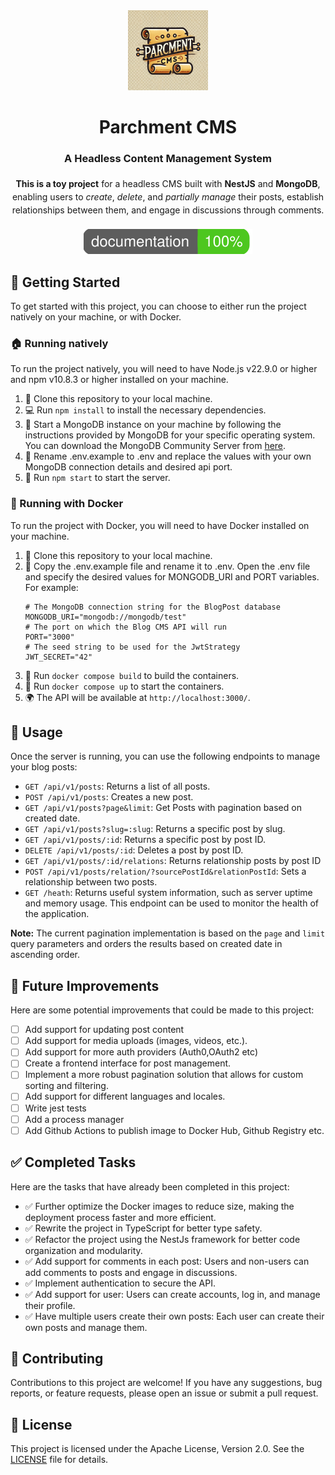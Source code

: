 <div align="center">
  <a href="https://iznogohul.github.io/ParchmentCMS/">
    <picture>
      <img src="https://raw.githubusercontent.com/Iznogohul/ParchmentCMS/refs/heads/main/public/parchmentcms-logo.webp" alt="ParchmentCMS Logo" width="128">
    </picture>
  </a>
  <h1>Parchment CMS</h1>
  <h3>A Headless Content Management System</h3>
  <p style="max-width: 600px; margin: 20px auto; line-height: 1.5;">
    <strong>This is a toy project</strong> for a headless CMS built with 
    <strong>NestJS</strong> and <strong>MongoDB</strong>, enabling users to 
    <em>create</em>, <em>delete</em>, and <em>partially manage</em> their posts, 
    establish relationships between them, and engage in discussions through comments.
  </p>
  <p align="center">
   <img src="https://raw.githubusercontent.com/Iznogohul/ParchmentCMS/refs/heads/main/docs/images/coverage-badge-documentation.svg" alt="Documentation Coverage Badge">
  </p>
</div>

## 🚀 Getting Started

To get started with this project, you can choose to either run the project natively on your machine, or with Docker.

### 🏠 Running natively

To run the project natively, you will need to have Node.js v22.9.0 or higher and npm v10.8.3 or higher installed on your machine.

1. 🍴 Clone this repository to your local machine.
2. 💻 Run `npm install` to install the necessary dependencies.
3. 🚀 Start a MongoDB instance on your machine by following the instructions provided by MongoDB for your specific operating system. You can download the MongoDB Community Server from [here](https://www.mongodb.com/try/download/community).
4. 📝 Rename .env.example to .env and replace the values with your own MongoDB connection details and desired api port.
5. 🚀 Run `npm start` to start the server.

### 🐳 Running with Docker

To run the project with Docker, you will need to have Docker installed on your machine.

1. 🍴 Clone this repository to your local machine.
2. 📝 Copy the .env.example file and rename it to .env. Open the .env file and specify the desired values for MONGODB_URI and PORT variables.
   For example:
   ```
   # The MongoDB connection string for the BlogPost database
   MONGODB_URI="mongodb://mongodb/test"
   # The port on which the Blog CMS API will run
   PORT="3000"
   # The seed string to be used for the JwtStrategy
   JWT_SECRET="42"
   ```
3. 🐳 Run `docker compose build` to build the containers.
4. 🐳 Run `docker compose up` to start the containers.
5. 🌍 The API will be available at `http://localhost:3000/`.

## 📖 Usage

Once the server is running, you can use the following endpoints to manage your blog posts:

- `GET /api/v1/posts`: Returns a list of all posts.
- `POST /api/v1/posts`: Creates a new post.
- `GET /api/v1/posts?page&limit`: Get Posts with pagination based on created date.
- `GET /api/v1/posts?slug=:slug`: Returns a specific post by slug.
- `GET /api/v1/posts/:id`: Returns a specific post by post ID.
- `DELETE /api/v1/posts/:id`: Deletes a post by post ID.
- `GET /api/v1/posts/:id/relations`: Returns relationship posts by post ID
- `POST /api/v1/posts/relation/?sourcePostId&relationPostId`: Sets a relationship between two posts.
- `GET /heath`: Returns useful system information, such as server uptime and memory usage. This endpoint can be used to monitor the health of the application.

**Note:** The current pagination implementation is based on the `page` and `limit` query parameters and orders the results based on created date in ascending order.

## 🚀 Future Improvements

Here are some potential improvements that could be made to this project:

- [ ] Add support for updating post content
- [ ] Add support for media uploads (images, videos, etc.).
- [ ] Add support for more auth providers (Auth0,OAuth2 etc)
- [ ] Create a frontend interface for post management.
- [ ] Implement a more robust pagination solution that allows for custom sorting and filtering.
- [ ] Add support for different languages and locales.
- [ ] Write jest tests
- [ ] Add a process manager
- [ ] Add Github Actions to publish image to Docker Hub, Github Registry etc.

## ✅ Completed Tasks

Here are the tasks that have already been completed in this project:

- ✅ Further optimize the Docker images to reduce size, making the deployment process faster and more efficient.
- ✅ Rewrite the project in TypeScript for better type safety.
- ✅ Refactor the project using the NestJs framework for better code organization and modularity.
- ✅ Add support for comments in each post: Users and non-users can add comments to posts and engage in discussions.
- ✅ Implement authentication to secure the API.
- ✅ Add support for user: Users can create accounts, log in, and manage their profile.
- ✅ Have multiple users create their own posts: Each user can create their own posts and manage them.

## 🤝 Contributing

Contributions to this project are welcome! If you have any suggestions, bug reports, or feature requests, please open an issue or submit a pull request.

## 📝 License

This project is licensed under the Apache License, Version 2.0. See the [LICENSE][LICENSE] file for details.

[LICENSE]: LICENSE
